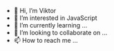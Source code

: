 - 👋 Hi, I’m Viktor 
- 👀 I’m interested in JavaScript 
- 🌱 I’m currently learning ...
- 💞️ I’m looking to collaborate on ...
- 📫 How to reach me ...

<!---
VM-developer/VM-developer is a ✨ special ✨ repository because its `README.md` (this file) appears on your GitHub profile.
You can click the Preview link to take a look at your changes.
--->
